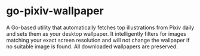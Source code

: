 # go-pixiv-wallpaper
A Go-based utility that automatically fetches top illustrations from Pixiv daily and sets them as your desktop wallpaper. It intelligently filters for images matching your exact screen resolution and will not change the wallpaper if no suitable image is found. All downloaded wallpapers are preserved.
